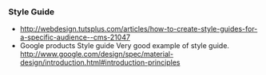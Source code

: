 ### Style Guide 

* http://webdesign.tutsplus.com/articles/how-to-create-style-guides-for-a-specific-audience--cms-21047
* Google products Style guide  Very good example of style guide.
   http://www.google.com/design/spec/material-design/introduction.html#introduction-principles
